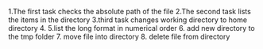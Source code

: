 1.The first task checks the  absolute path of the file
2.The second task lists the items in the directory
3.third task changes working directory to home directory
4.
5.list the long format in numerical order
6. add new directory to the tmp folder
7. move file into directory
8. delete file from directory

